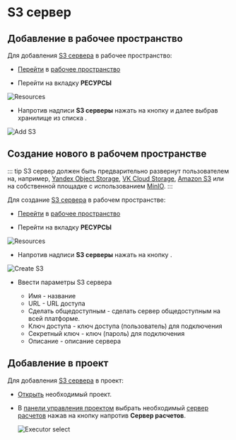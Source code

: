 # S3 сервер

## Добавление в рабочее пространство

Для добавления [S3 сервера][1] в рабочее пространство:

- [Перейти](/instructions/#переход-в-рабочее-пространство) в [рабочее пространство](/desc/workspace.md)

- Перейти на вкладку **РЕСУРСЫ**

![Resources](/images/common/dashboard_user_workspace_resources_new.png)

- Напротив надписи <span class="iconify-inline" data-icon="mdi:folder-network"></span> **S3 серверы** нажать на кнопку <span class="iconify-inline" data-icon="mdi:magnify"></span> <span class='iconify-inline' data-icon='ph:number-circle-one-fill' style="color: red"></span> и далее выбрав хранилище из списка <span class='iconify-inline' data-icon='ph:number-circle-two-fill' style="color: red"></span>.

![Add S3](/images/common/dashboard_user_workspace_resources_add_s3.png)

## Cоздание нового в рабочем пространстве

::: tip <span class='iconify' data-icon='mdi:information' style='color: #42b983; font-size: 24px;'></span>
S3 сервер должен быть предварительно развернут пользователем на, например, [Yandex Object Storage](https://cloud.yandex.com/en/services/storage), [VK Cloud Storage](https://mcs.mail.ru/storage/), [Amazon S3](https://aws.amazon.com/s3/) или на собственной площадке с использованием [MinIO](https://min.io/).
:::

Для создание [S3 сервера][1] в рабочем пространстве:

- [Перейти](/instructions/#переход-в-рабочее-пространство) в [рабочее пространство](/desc/workspace.md)

- Перейти на вкладку **РЕСУРСЫ**

![Resources](/images/common/dashboard_user_workspace_resources_new.png)

- Напротив надписи <span class="iconify-inline" data-icon="mdi:folder-network"></span> **S3 серверы** нажать на кнопку <span class="iconify-inline" data-icon="mdi:plus"></span>.

![Create S3](/images/common/dashboard_user_workspace_resources_create_s3.png)

- Ввести параметры S3 сервера

  - Имя - название
  - URL - URL доступа
  - <span class="iconify-inline" data-icon="mdi:checkbox-marked" style="color: green"></span> Сделать общедоступным - сделать сервер общедоступным на всей платформе.
  - Ключ доступа - ключ доступа (пользователь) для подключения
  - Секретный ключ - ключ (пароль) для подключения
  - Описание - описание сервера

## Добавление в проект

Для добавления [S3 сервера][1] в проект:

- [Открыть][2] необходимый проект.

- В [панели управления проектом][3] выбрать необходимый [сервер расчетов][4] нажав на кнопку <span class='iconify-inline' data-icon='mdi:plus'></span> напротив <span class='iconify-inline' data-icon='mdi:server'></span> **Сервер расчетов**.

  ![Executor select](/images/common/project_manage_panel_executor_add.png)

[1]: /desc/s3.md
[2]: /instructions/project.md#открытие-проекта
[3]: /desc/project.md#панель-управления-проектом
[4]: /desc/executor.md

